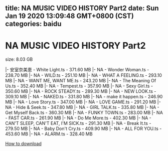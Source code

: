
title: NA MUSIC VIDEO HISTORY Part2
date: Sun Jan 19 2020 13:09:48 GMT+0800 (CST)    
categories: baidu
---

# NA MUSIC VIDEO HISTORY Part2
size: 8.03 GB
 
 
|- 安室奈美恵 - White Light.ts - 371.60 MB
|- NA - Wonder Woman.ts - 238.70 MB
|- NA - WILD.ts - 251.10 MB
|- NA - WHAT A FEELING.ts - 293.10 MB
|- NA - WANT ME, WANT ME.ts - 243.20 MB
|- NA - The Meaning Of Us.ts - 352.40 MB
|- NA - Tempest.ts - 357.90 MB
|- NA - Sexy Girl.ts - 350.60 MB
|- NA - ROCK STEADY.ts - 289.30 MB
|- NA - NEW LOOK.ts - 309.10 MB
|- NA - NAKED.ts - 331.80 MB
|- NA - make it happen.ts - 246.90 MB
|- NA - Love Story.ts - 347.00 MB
|- NA - LOVE GAME.ts - 291.20 MB
|- NA - Hide & Seek.ts - 347.80 MB
|- NA - GIRL TALK.ts - 335.80 MB
|- NA - Get Myself Back.ts - 360.30 MB
|- NA - FUNKY TOWN.ts - 283.00 MB
|- NA - FAST CAR.ts - 261.90 MB
|- NA - Do Me More.ts - 402.30 MB
|- NA - CAN'T SLEEP, CAN'T EAT, I'M SICK.ts - 291.30 MB
|- NA - Break It.ts - 279.50 MB
|- NA - Baby Don't Cry.ts - 409.90 MB
|- NA - ALL FOR YOU.ts - 453.60 MB
|- NA - ALARM.ts - 328.40 MB

[How to download](https://bpcam.bemobtrk.com/go/2ceec3aa-1ca2-46d6-b9ff-aaa5c184517c?jno=87)